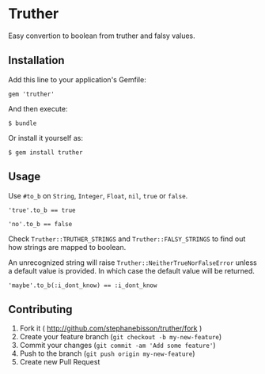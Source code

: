 # Truther

Easy convertion to boolean from truther and falsy values. 

## Installation

Add this line to your application's Gemfile:

    gem 'truther'

And then execute:

    $ bundle

Or install it yourself as:

    $ gem install truther

## Usage

Use `#to_b` on `String`, `Integer`, `Float`, `nil`, `true` or `false`.

	'true'.to_b == true

	'no'.to_b == false

Check `Truther::TRUTHER_STRINGS` and `Truther::FALSY_STRINGS` to find out how strings are mapped to boolean.

An unrecognized string will raise `Truther::NeitherTrueNorFalseError` unless a default value is provided. In which case the default value will be returned.

	'maybe'.to_b(:i_dont_know) == :i_dont_know

## Contributing

1. Fork it ( http://github.com/stephanebisson/truther/fork )
2. Create your feature branch (`git checkout -b my-new-feature`)
3. Commit your changes (`git commit -am 'Add some feature'`)
4. Push to the branch (`git push origin my-new-feature`)
5. Create new Pull Request
